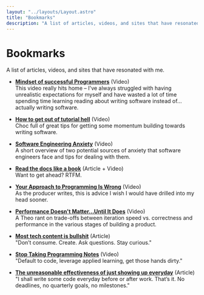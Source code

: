 ```yaml
---
layout: "../layouts/Layout.astro"
title: "Bookmarks"
description: "A list of articles, videos, and sites that have resonated with me."
---
```


# Bookmarks

A list of articles, videos, and sites that have resonated with me.

-   **[Mindset of successful Programmers](https://www.youtube.com/watch?v=nogh434ykF0)** (Video)  
     This video really hits home – I've always struggled with having unrealistic expectations for myself and have wasted a lot of time spending time learning reading about writing software instead of... actually writing software.

-   **[How to get out of tutorial hell](https://www.youtube.com/watch?v=343EWZS9O88)** (Video)  
     Choc full of great tips for getting some momentum building towards writing software.

-   **[Software Engineering Anxiety](https://www.youtube.com/watch?v=-Afvtij-o2w)** (Video)  
     A short overview of two potential sources of anxiety that software engineers face and tips for dealing with them.

-   **[Read the docs like a book](https://aaronfrancis.com/2023/read-the-docs-like-a-book)** (Article + Video)  
    Want to get ahead? RTFM.

-   **[Your Approach to Programming Is Wrong](https://www.youtube.com/watch?v=UAZflJ02JJo)** (Video)  
     As the producer writes, this is advice I wish I would have drilled into my head sooner.

-   **[Performance Doesn't Matter...Until It Does](https://www.youtube.com/watch?v=2Z4fZtSKlcE)** (Video)  
     A Theo rant on trade-offs between iteration speed vs. correctness and performance in the various stages of building a product.

-   **[Most tech content is bullshit](https://www.aleksandra.codes/tech-content-consumer)** (Article)  
     "Don’t consume. Create. Ask questions. Stay curious."

-   **[Stop Taking Programming Notes](https://www.youtube.com/watch?v=tG_ufZb7Cew)** (Video)  
     "Default to code, leverage applied learning, get those hands dirty."

-   **[The unreasonable effectiveness of just showing up everyday](https://typesense.org/blog/the-unreasonable-effectiveness-of-just-showing-up-everyday/)** (Article)  
     "I shall write some code everyday before or after work. That’s it. No deadlines, no quarterly goals, no milestones."
